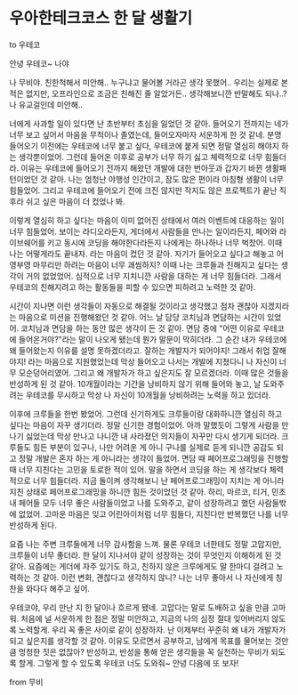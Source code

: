 # 우아한테크코스 한 달 생활기

to 우테코

안녕 우테코~ 나야

나 무비야. 친한척해서 미안해.. 누구냐고 물어볼 거라곤 생각 못했어.. 우리는 실제로 본 적은 없지만, 오프라인으로 조금은 친해진 줄 알았거든.. 생각해보니깐 반말해도 되나..? 나 유교걸인데 미안해..

너에게 사과할 일이 있다면 난 초반부터 초심을 잃었던 것 같아. 들어오기 전까지는 네가 너무 보고 싶어서 마음을 무척이나 졸였는데, 들어오자마자 서운하게 한 것 같네. 분명 들어오기 이전에는 우테코에 너무 붙고 싶다, 우테코에 붙게 되면 정말 열심히 해야지 하는 생각뿐이었어. 그런데 들어온 이후로 공부가 너무 하기 싫고 체력적으로 너무 힘들더라. 이유는 우테코에 들어오기 전까지 해왔던 개발에 대한 번아웃과 갑자기 바뀐 생활패턴이었던 것 같아. 나는 엄청난 야행성 인간이고, 잠도 많은 편이라 아침형 생활이 너무 힘들었어. 그리고 우테코에 들어오기 전에 크진 않지만 작지도 않은 프로젝트가 끝난 직후라 쉬고 싶은 마음이 더 컸었나 봐.

이렇게 열심히 하고 싶다는 마음이 이미 없어진 상태에서 여러 이벤트에 대응하는 일이 너무 힘들었어. 보이는 라디오라든지, 게더에서 사람들을 만나는 일이라든지, 페어와 라이브쉐어를 키고 동시에 코딩을 해야한다라든지 나에게는 하나하나 너무 벅찼어. 이때 나는 어떻게라도 끝내자. 라는 마음이 컸던 것 같아. 자기가 들어오고 싶다고 해놓고 어영부영 마무리만 하려는 마음이 너무 괘씸하지? 이때 나는 크루들과 친해지고 싶다는 생각이 거의 없었었어. 심적으로 너무 지치니깐 사람을 대하는 게 너무 힘들더라. 그래서 우테코의 친해지려고 하는 활동들을 피할 수 있으면 피하려고 노력한 것 같아.

시간이 지나면 이런 생각들이 자동으로 해결될 것이라고 생각했고 점차 괜찮아 지겠지라는 마음으로 미션을 진행해왔던 것 같아. 어느 날 담당 코치님과 면담하는 시간이 있었어. 코치님과 면담을 하는 동안 많은 생각이 든 것 같아. 면담 중에 "어떤 이유로 우테코에 들어온거야?"라는 말이 나오게 됐는데 뭔가 말문이 막히더라. 그 순간 내가 우테코에 왜 들어왔는지 이유를 설명 못하겠더라고. 잘하는 개발자가 되어야지! 그래서 취업 잘해야지! 라는 마음으로 지원했었는데 막상 들어오고 나서는 개발에 지쳤다니 나 자신이 너무 모순덩어리였어. 그리고 왜 개발자가 하고 싶은지도 잘 모르겠더라. 이때 많은 것들을 반성하게 된 것 같아. 10개월이라는 기간을 낭비하지 않기 위해 들어와 놓고, 날 도와주려는 우테코를 무시하고 막상 나 자신이 10개월을 낭비하려는 노력을 하고 있더라.

이후에 크루들을 한번 봤었어. 그런데 신기하게도 크루들이랑 대화하니깐 열심히 하고 싶다는 마음이 자꾸 생기더라. 정말 신기한 경험이었어. 아까 말했듯이 그렇게 사람을 만나기 싫었는데 막상 만나고 나니깐 내 사라졌던 의지들이 자꾸만 다시 생기게 되더라. 크루들도 힘든 부분이 있구나, 나만 어려운 게 아니 구나를 실제로 듣게 되니깐 공감도 되고 정말 개발은 혼자 하는 게 아니라는 생각이 들었어. 면담 때 페어프로그래밍을 진행할 때 너무 지친다는 고민을 토로한 적이 있어. 말을 하면서 코딩을 하는 게 생각보다 체력적으로 너무 힘들더라. 지금 돌이켜 생각해보니 난 페어프로그래밍이 지치는 게 아니라 지친 상태로 페어프로그래밍을 하니깐 힘든 것이었던 것 같아. 하리, 마르코, 티거, 민초 내 페어들 모두 너무 좋은 사람들이었고 나를 도와주고, 같이 성장하려고 했던 사람들밖에 없었어. 고마운 마음은 잊고 어린아이처럼 너무 힘들다, 지친다만 반복했던 나를 너무 반성하게 된다.

요즘 나는 주변 크루들에게 너무 감사함을 느껴. 물론 우테코 너한테도 정말 고맙지만, 크루들이 너무 좋더라. 한 달이 지나서야 같이 성장하는 것이 무엇인지 이해하게 된 것 같아. 요즘에는 게더에 자주 있기도 하고, 친하지 않은 크루에게도 말 한마디 걸려고 노력하는 것 같아. 이런 변화, 괜찮다고 생각하지 않니? 나는 너무 좋아서 나 자신에게 칭찬을 와다다 해주고 싶어.

우테코야, 우리 만난 지 한 달이나 흐르게 됐네. 고맙다는 말로 도배하고 싶을 만큼 고마워. 처음에 널 서운하게 한 점은 정말 미안하고, 지금의 나의 심정 절대 잊어버리지 않도록 노력할게. 우리 꼭 좋은 사이로 같이 성장하자. 난 이제부터 꾸준히 왜 내가 개발자가 되고 싶은지를 생각할 것 같아. 이유도 모르면서 공부하고, 남에게 목표를 물어보는 것만큼 멍청한 짓은 없잖아? 반성하고, 반성을 통해 얻은 생각들을 꼭 실천하는 무비가 되도록 할게. 그렇게 할 수 있도록 우테코 너도 도와줘~ 안녕 다음에 또 보자!

from 무비
